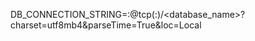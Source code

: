 DB_CONNECTION_STRING=<username>:<password>@tcp(<host>:<port>)/<database_name>?charset=utf8mb4&parseTime=True&loc=Local